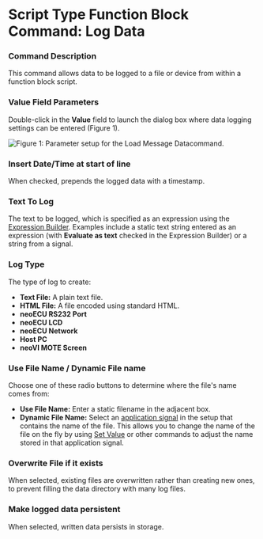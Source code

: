# Script Type Function Block Command: Log Data

### Command Description

This command allows data to be logged to a file or device from within a function block script.

### Value Field Parameters

Double-click in the **Value** field to launch the dialog box where data logging settings can be entered (Figure 1).

![Figure 1: Parameter setup for the Load Message Datacommand.](../../../../../.gitbook/assets/fb\_log\_data.gif)

### Insert Date/Time at start of line

When checked, prepends the logged data with a timestamp.

### Text To Log

The text to be logged, which is specified as an expression using the [Expression Builder](../../../../../shared-features-in-vehicle-spy/shared-features-expression-builder.md). Examples include a static text string entered as an expression (with **Evaluate as text** checked in the Expression Builder) or a string from a signal.

### Log Type

The type of log to create:

* **Text File:** A plain text file.
* **HTML File:** A file encoded using standard HTML.
* **neoECU RS232 Port**
* **neoECU LCD**
* **neoECU Network**
* **Host PC**
* **neoVI MOTE Screen**

### Use File Name / Dynamic File name

Choose one of these radio buttons to determine where the file's name comes from:

* **Use File Name:** Enter a static filename in the adjacent box.
* **Dynamic File Name:** Select an [application signal](../../../application-signals/) in the setup that contains the name of the file. This allows you to change the name of the file on the fly by using [Set Value](script-type-function-block-command-set-value.md) or other commands to adjust the name stored in that application signal.

### Overwrite File if it exists

When selected, existing files are overwritten rather than creating new ones, to prevent filling the data directory with many log files.

### Make logged data persistent

When selected, written data persists in storage.
